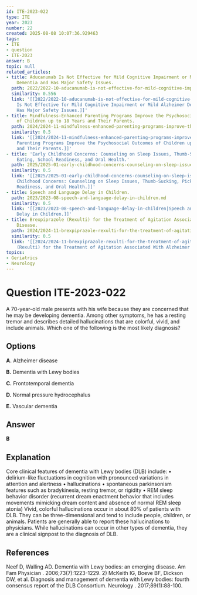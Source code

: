 ```yaml
---
id: ITE-2023-022
type: ITE
year: 2023
number: 22
created: 2025-08-08 10:07:36.929463
tags:
- ITE
- question
- ITE-2023
answer: B
topic: null
related_articles:
- title: Aducanumab Is Not Effective for Mild Cognitive Impairment or Mild Alzheimer
    Dementia and Has Major Safety Issues.
  path: 2022/2022-10-aducanumab-is-not-effective-for-mild-cognitive-impairment-or.md
  similarity: 0.556
  link: '[[2022/2022-10-aducanumab-is-not-effective-for-mild-cognitive-impairment-or|Aducanumab
    Is Not Effective for Mild Cognitive Impairment or Mild Alzheimer Dementia and
    Has Major Safety Issues.]]'
- title: Mindfulness-Enhanced Parenting Programs Improve the Psychosocial Outcomes
    of Children up to 18 Years and Their Parents.
  path: 2024/2024-11-mindfulness-enhanced-parenting-programs-improve-the-psychoso.md
  similarity: 0.5
  link: '[[2024/2024-11-mindfulness-enhanced-parenting-programs-improve-the-psychoso|Mindfulness-Enhanced
    Parenting Programs Improve the Psychosocial Outcomes of Children up to 18 Years
    and Their Parents.]]'
- title: 'Early Childhood Concerns: Counseling on Sleep Issues, Thumb-Sucking, Picky
    Eating, School Readiness, and Oral Health.'
  path: 2025/2025-01-early-childhood-concerns-counseling-on-sleep-issues-thumb-su.md
  similarity: 0.5
  link: '[[2025/2025-01-early-childhood-concerns-counseling-on-sleep-issues-thumb-su|Early
    Childhood Concerns: Counseling on Sleep Issues, Thumb-Sucking, Picky Eating, School
    Readiness, and Oral Health.]]'
- title: Speech and Language Delay in Children.
  path: 2023/2023-08-speech-and-language-delay-in-children.md
  similarity: 0.5
  link: '[[2023/2023-08-speech-and-language-delay-in-children|Speech and Language
    Delay in Children.]]'
- title: Brexpiprazole (Rexulti) for the Treatment of Agitation Associated With Alzheimer
    Disease.
  path: 2024/2024-11-brexpiprazole-rexulti-for-the-treatment-of-agitation-associa.md
  similarity: 0.5
  link: '[[2024/2024-11-brexpiprazole-rexulti-for-the-treatment-of-agitation-associa|Brexpiprazole
    (Rexulti) for the Treatment of Agitation Associated With Alzheimer Disease.]]'
topics:
- Geriatrics
- Neurology
---
```


# Question ITE-2023-022

A 70-year-old male presents with his wife because they are concerned that he may be developing dementia. Among other symptoms, he has a resting tremor and describes detailed hallucinations that are colorful, vivid, and include animals. Which one of the following is the most likely diagnosis?

## Options

**A.** Alzheimer disease

**B.** Dementia with Lewy bodies

**C.** Frontotemporal dementia

**D.** Normal pressure hydrocephalus

**E.** Vascular dementia

## Answer

**B**

## Explanation

Core clinical features of dementia with Lewy bodies (DLB) include: • delirium-like fluctuations in cognition with pronounced variations in attention and alertness • hallucinations • spontaneous parkinsonism features such as bradykinesia, resting tremor, or rigidity • REM sleep behavior disorder (recurrent dream enactment behavior that includes movements mimicking dream content and absence of normal REM sleep atonia) Vivid, colorful hallucinations occur in about 80% of patients with DLB. They can be three-dimensional and tend to include people, children, or animals. Patients are generally able to report these hallucinations to physicians. While hallucinations can occur in other types of dementia, they are a clinical signpost to the diagnosis of DLB.

## References

Neef D, Walling AD. Dementia with Lewy bodies: an emerging disease. Am Fam Physician . 2006;73(7):1223-1229. 2) McKeith IG, Boeve BF, Dickson DW, et al. Diagnosis and management of dementia with Lewy bodies: fourth consensus report of the DLB Consortium. Neurology . 2017;89(1):88-100.

